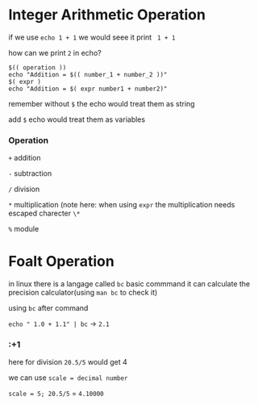 # Integer Arithmetic Operation

if we use `echo 1 + 1` we would seee it print ` 1 + 1`

how can we print `2` in echo?

```
$(( operation ))
echo "Addition = $(( number_1 + number_2 ))"
$( expr )
echo "Addition = $( expr number1 + number2)"
```

remember without `$` the echo would treat them as string

add `$` echo would treat them as variables

### Operation

`+` addition

`-` subtraction

`/` division

`*` multiplication  (note here: when using `expr` the multiplication needs escaped charecter  `\*`

`%` module


# Foalt Operation

in linux there is a langage called `bc` basic commmand it can calculate the precision calculator(using `man bc` to check it)

using `bc` after command

`echo " 1.0 + 1.1" | bc` -> `2.1`

### :+1 
here for division `20.5/5` would get 4

we can use `scale = decimal number`

`scale = 5; 20.5/5` = `4.10000`
